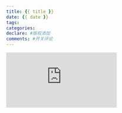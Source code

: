 ```yaml
---
title: {{ title }}
date: {{ date }}
tags:
categories:
declare: #版权添加
comments: #开关评论
---
```


![图片](http://api.mtyqx.cn/api/random.php?x)
<!-- more -->